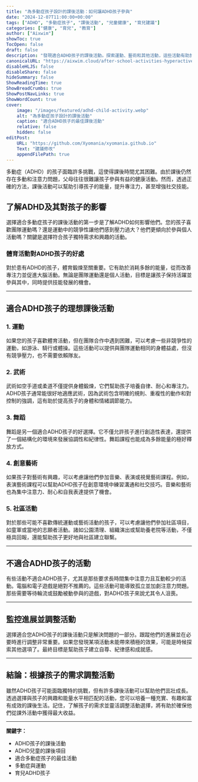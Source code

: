 ```yaml
---
title: "為多動症孩子設計的課後活動：如何讓ADHD孩子參與"
date: "2024-12-07T11:00:00+00:00"
tags: ["ADHD", "多動症孩子", "課後活動", "兒童健康", "育兒建議"]
categories: ["健康", "育兒", "教育"]
author: ["Aixwim"]
showToc: true
TocOpen: false
draft: false
description: "發現適合ADHD孩子的課後活動。探索運動、藝術和其他活動，這些活動有助於引導能量、提高專注力並培養社交技能。"
canonicalURL: "https://aixwim.cloud/after-school-activities-hyperactive-child"
disableHLJS: false
disableShare: false
hideSummary: false
ShowReadingTime: true
ShowBreadCrumbs: true
ShowPostNavLinks: true
ShowWordCount: true
cover:
    image: "/images/featured/adhd-child-activity.webp"
    alt: "為多動症孩子設計的課後活動"
    caption: "適合ADHD孩子的最佳課後活動"
    relative: false
    hidden: false
editPost:
    URL: "https://github.com/Xyomania/xyomania.github.io"
    Text: "建議修改"
    appendFilePath: true
---
```


多動症（ADHD）的孩子面臨許多挑戰，這使得課後時間尤其困難。由於課後仍然存在多動和注意力問題，父母往往很難讓孩子參與有益的健康活動。然而，透過正確的方法，課後活動可以幫助引導孩子的能量，提升專注力，甚至增強社交技能。

<!--more-->

## 了解ADHD及其對孩子的影響

選擇適合多動症孩子的課後活動的第一步是了解ADHD如何影響他們。您的孩子喜歡團隊運動嗎？還是運動中的競爭性讓他們感到壓力過大？他們更傾向於參與個人活動嗎？關鍵是選擇符合孩子獨特需求和興趣的活動。

### 體育活動對ADHD孩子的好處
對於患有ADHD的孩子，體育鍛煉至關重要。它有助於消耗多餘的能量，從而改善專注力並促進大腦活動。無論是團隊運動還是個人活動，目標是讓孩子保持活躍並參與其中，同時提供技能發展的機會。

---

## 適合ADHD孩子的理想課後活動

### 1. **運動**
如果您的孩子喜歡體育活動，但在團隊合作中遇到困難，可以考慮一些非競爭性的運動，如游泳、騎行或體操。這些活動可以提供與團隊運動相同的身體益處，但沒有競爭壓力，也不需要依賴隊友。

### 2. **武術**
武術如空手道或柔道不僅提供身體鍛煉，它們幫助孩子培養自律、耐心和專注力。ADHD孩子通常能很好地適應武術，因為武術包含明確的規則、重複性的動作和對控制的強調，這有助於提高孩子的身體和情緒調節能力。

### 3. **舞蹈**
舞蹈是另一個適合ADHD孩子的好選擇。它不僅允許孩子進行創造性表達，還提供了一個結構化的環境來發展協調性和紀律性。舞蹈課程也能成為多餘能量的極好釋放方式。

### 4. **創意藝術**
如果孩子對藝術有興趣，可以考慮讓他們參加音樂、表演或視覺藝術課程。例如，表演藝術課程可以幫助ADHD孩子在創意環境中練習溝通和社交技巧。音樂和藝術也為集中注意力、耐心和自我表達提供了機會。

### 5. **社區活動**
對於那些可能不喜歡傳統運動或藝術活動的孩子，可以考慮讓他們參加社區項目，如童軍或當地的志願者活動。諸如公園清理、組織演出或幫助養老院等活動，不僅極具回報，還能幫助孩子更好地與社區建立聯繫。

---

## 不適合ADHD孩子的活動

有些活動不適合ADHD孩子，尤其是那些要求長時間集中注意力且互動較少的活動。電腦和電子遊戲是絕對不推薦的。這些活動可能導致孤立並加劇注意力問題。那些需要等待輪流或鼓勵被動參與的遊戲，對ADHD孩子來說尤其令人沮喪。

---

## 監控進展並調整活動

選擇適合您ADHD孩子的課後活動只是解決問題的一部分。跟蹤他們的進展並在必要時進行調整非常重要。如果您發現某項活動未能帶來積極的效果，可能是時候探索其他選項了。最終目標是幫助孩子建立自尊、紀律感和成就感。

---

## 結論：根據孩子的需求調整活動

雖然ADHD孩子可能面臨獨特的挑戰，但有許多課後活動可以幫助他們茁壯成長。透過選擇與孩子的興趣和能量水平相匹配的活動，您可以培養一種充實、有趣和富有成效的課後生活。記住，了解孩子的需求並靈活調整活動選擇，將有助於確保他們從課外活動中獲得最大收益。

---

**關鍵字：**
- ADHD孩子的課後活動
- ADHD兒童的課後項目
- 適合多動症孩子的最佳活動
- 多動症與運動
- 育兒ADHD孩子
